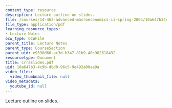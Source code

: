```yaml
---
content_type: resource
description: Lecture outline on slides.
file: /courses/14-462-advanced-macroeconomics-ii-spring-2004/10a647b34c9bdbd096c59e492a00aa9a_crraslides.pdf
file_type: application/pdf
learning_resource_types:
- Lecture Notes
ocw_type: OCWFile
parent_title: Lecture Notes
parent_type: CourseSection
parent_uid: e9390d60-ac3d-b347-81b9-40c982618432
resourcetype: Document
title: crraslides.pdf
uid: 10a647b3-4c9b-dbd0-96c5-9e492a00aa9a
video_files:
  video_thumbnail_file: null
video_metadata:
  youtube_id: null
---
```

Lecture outline on slides.

